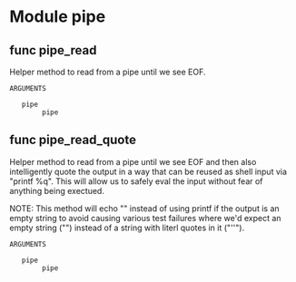 # Module pipe


## func pipe_read

Helper method to read from a pipe until we see EOF.

```Groff
ARGUMENTS

   pipe
        pipe

```

## func pipe_read_quote

Helper method to read from a pipe until we see EOF and then also intelligently quote the output in a way that can be
reused as shell input via "printf %q". This will allow us to safely eval the input without fear of anything being
exectued.

NOTE: This method will echo "" instead of using printf if the output is an empty string to avoid causing various test
failures where we'd expect an empty string ("") instead of a string with literl quotes in it ("''").

```Groff
ARGUMENTS

   pipe
        pipe

```
